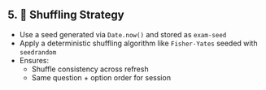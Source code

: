 ## 5. 🔄 Shuffling Strategy

- Use a seed generated via `Date.now()` and stored as `exam-seed`
- Apply a deterministic shuffling algorithm like `Fisher-Yates` seeded with `seedrandom`
- Ensures:
  - Shuffle consistency across refresh
  - Same question + option order for session
